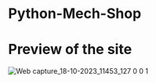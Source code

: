 # Python-Mech-Shop

# Preview of the site

![Web capture_18-10-2023_11453_127 0 0 1](https://github.com/Angel-A15/Python-Mech-Shop/assets/106582411/9f7da30b-b163-437e-a0be-6a26fd6e552b)